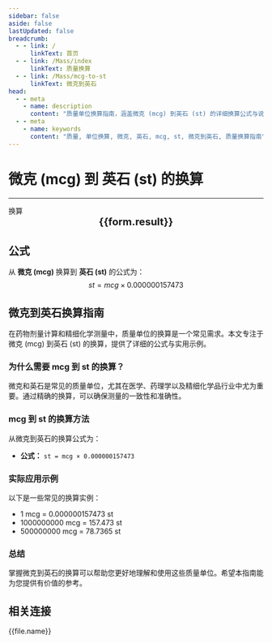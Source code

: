 ```yaml
---
sidebar: false
aside: false
lastUpdated: false
breadcrumb:
  - - link: /
      linkText: 首页
  - - link: /Mass/index
      linkText: 质量换算
  - - link: /Mass/mcg-to-st
      linkText: 微克到英石
head:
  - - meta
    - name: description
      content: "质量单位换算指南，涵盖微克 (mcg) 到英石 (st) 的详细换算公式与说明。"
  - - meta
    - name: keywords
      content: "质量, 单位换算, 微克, 英石, mcg, st, 微克到英石, 质量换算指南"
---
```

# 微克 (mcg) 到 英石 (st) 的换算
---
<script setup>
import { onMounted, reactive, inject, ref } from 'vue'
import { NButton, NForm, NFormItem, NInput, NInputNumber, NSelect, NCard, useMessage,NGrid ,NGi } from 'naive-ui'
import { defineClientComponent } from 'vitepress'
import { Mass } from '../files';

const convert = inject('convert')

const form = reactive({
  number: null,
  result: '',
})

const convertHandler = () => {
  if (form.number !== null && !isNaN(form.number)) {
    const convertedValue = parseFloat(form.number) * 0.000000157473
    form.result = `${form.number}mcg = ${convertedValue.toFixed(10)}st`
  } else {
    form.result = '请输入有效的数值。'
  }
}
</script>

<n-form size="large" :model="form">
  <n-form-item label="微克 (mcg)">
    <n-input-number v-model:value="form.number" placeholder="输入微克" style="width: 100%" />
  </n-form-item>
  <n-form-item>
    <n-button type="info" @click="convertHandler" block>换算</n-button>
  </n-form-item>
</n-form>

<n-card  embedded :bordered="false" hoverable>
  <div  style="text-align:center;font-size:20px;">
    <strong>{{form.result}}</strong>
  </div>
</n-card>

## 公式

从 **微克 (mcg)** 换算到 **英石 (st)** 的公式为：
$$ st = mcg \times 0.000000157473 $$

## 微克到英石换算指南

在药物剂量计算和精细化学测量中，质量单位的换算是一个常见需求。本文专注于微克 (mcg) 到英石 (st) 的换算，提供了详细的公式与实用示例。

### 为什么需要 mcg 到 st 的换算？

微克和英石是常见的质量单位，尤其在医学、药理学以及精细化学品行业中尤为重要。通过精确的换算，可以确保测量的一致性和准确性。

### mcg 到 st 的换算方法

从微克到英石的换算公式为：

- **公式：** `st = mcg × 0.000000157473`

### 实际应用示例

以下是一些常见的换算实例：

- 1 mcg = 0.000000157473 st
- 1000000000 mcg = 157.473 st
- 500000000 mcg = 78.7365 st

### 总结

掌握微克到英石的换算可以帮助您更好地理解和使用这些质量单位。希望本指南能为您提供有价值的参考。

## 相关连接
<n-grid x-gap="12" :cols="2">
  <n-gi v-for="(file, index) in Mass" :key="index">
    <n-button
      text
      tag="a"
      :href="file.path"
      type="info"
    >
      {{file.name}}
    </n-button>
  </n-gi>
</n-grid>